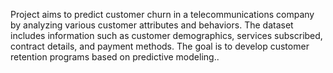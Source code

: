 Project aims to predict customer churn in a telecommunications company by analyzing various customer attributes and behaviors. The dataset includes information such as customer demographics, services subscribed, contract details, and payment methods. The goal is to develop customer retention programs based on predictive modeling..
